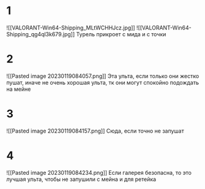 # 1
![[VALORANT-Win64-Shipping_MLtWCHHJcz.jpg]]
![[VALORANT-Win64-Shipping_qg4ql3k679.jpg]]
Турель прикроет с мида и с точки
# 2
![[Pasted image 20230119084057.png]]
Эта ульта, если только они жестко пушат, иначе не очень хорошая ульта, тк они могут спокойно подождать на мейне
# 3
![[Pasted image 20230119084157.png]]
Сюда, если точно не запушат
# 4
![[Pasted image 20230119084234.png]]
Если галерея безопасна, то это лучшая ульта, чтобы не запушили с мейна и для ретейка